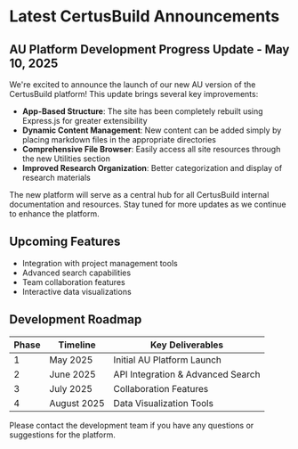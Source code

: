 # Latest CertusBuild Announcements

## AU Platform Development Progress Update - May 10, 2025

We're excited to announce the launch of our new AU version of the CertusBuild platform! This update brings several key improvements:

- **App-Based Structure**: The site has been completely rebuilt using Express.js for greater extensibility
- **Dynamic Content Management**: New content can be added simply by placing markdown files in the appropriate directories
- **Comprehensive File Browser**: Easily access all site resources through the new Utilities section
- **Improved Research Organization**: Better categorization and display of research materials

The new platform will serve as a central hub for all CertusBuild internal documentation and resources. Stay tuned for more updates as we continue to enhance the platform.

## Upcoming Features

- Integration with project management tools
- Advanced search capabilities
- Team collaboration features
- Interactive data visualizations

## Development Roadmap

| Phase | Timeline | Key Deliverables |
|-------|----------|------------------|
| 1     | May 2025 | Initial AU Platform Launch |
| 2     | June 2025 | API Integration & Advanced Search |
| 3     | July 2025 | Collaboration Features |
| 4     | August 2025 | Data Visualization Tools |

Please contact the development team if you have any questions or suggestions for the platform.